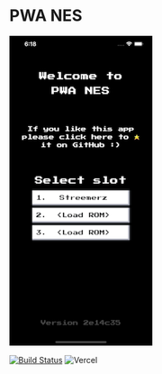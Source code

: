 # PWA NES

![Screenshot](src/static/screenshot.png)

[![Build Status](https://github.com/robvanderleek/pwa-nes/workflows/Prod/badge.svg)](https://github.com/robvanderleek/pwa-nes/actions)
![Vercel](https://therealsujitk-vercel-badge.vercel.app/?app=pwa-nes)
